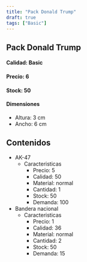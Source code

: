 ```yaml
---
title: "Pack Donald Trump"
draft: true
tags: ["Basic"]
---
```

## Pack Donald Trump
#### Calidad: Basic
#### Precio: 6
#### Stock: 50
#### Dimensiones
- Altura: 3 cm 
- Ancho: 6 cm
## Contenidos
- AK-47
    - Caracteristicas
        - Precio: 5
        - Calidad: 50
        - Material: normal
        - Cantidad: 1
        - Stock: 50
        - Demanda: 100
- Bandera nacional
    - Caracteristicas
        - Precio: 1
        - Calidad: 36
        - Material: normal
        - Cantidad: 2
        - Stock: 50
        - Demanda: 15
